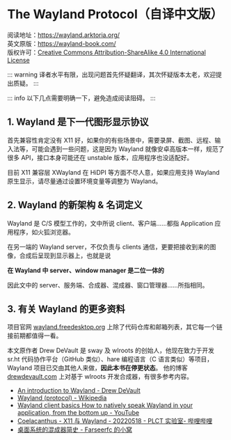 # The Wayland Protocol（自译中文版）

阅读地址：https://wayland.arktoria.org/  
英文原版：https://wayland-book.com/  
版权许可：[Creative Commons Attribution-ShareAlike 4.0 International License][copyright]

::: warning
译者水平有限，出现问题首先怀疑翻译，其次怀疑版本太老，欢迎提出质疑。
:::

::: info
以下几点需要明确一下，避免造成阅读阻碍。
:::

## 1. Wayland 是下一代图形显示协议

首先兼容性肯定没有 X11 好，如果你的有些场景中，需要录屏、截图、远程、输入法等，可能会遇到一些问题，这是因为 Wayland 就像安卓高版本一样，规范了很多 API，接口本身可能还在 unstable 版本，应用程序也没适配好。

目前 X11 兼容层 XWayland 在 HiDPI 等方面不尽人意，如果应用支持 Wayland 原生显示，请尽量通过设置环境变量等调整为 Wayland。

## 2. Wayland 的新架构 & 名词定义

Wayland 是 C/S 模型工作的，文中所说 client、客户端……都指 Application 应用程序，如火狐浏览器。

在另一端的 Wayland server，不仅负责与 clients 通信，更要把接收到来的图像，合成后呈现到显示器上，也就是说

**在 Wayland 中 server、window manager 是二位一体的**

因此文中的 server、服务端、合成器、混成器、窗口管理器……所指相同。

## 3. 有关 Wayland 的更多资料

项目官网 [wayland.freedesktop.org][wayland] 上除了代码仓库和邮箱列表，其它每一个链接前期都值得一看。

本文原作者 Drew DeVault 是 sway 及 wlroots 的创始人，他现在致力于开发 sr.ht 代码协作平台（GitHub 类似）、hare 编程语言（C 语言类似）等项目，Wayland 项目已交由其他人来做，**因此本书在停更状态**。
他的博客 [drewdevault.com][drewdevault] 上对基于 wlroots 开发合成器，有很多参考内容。

- [An introduction to Wayland - Drew DeVault][1]
- [Wayland (protocol) - Wikipedia][2]
- [Wayland client basics How to natively speak Wayland in your application, from the bottom up - YouTube][3]
- [Coelacanthus - X11 与 Wayland - 20220518 - PLCT 实验室- 哔哩哔哩][4]
- [桌面系统的混成器简史 - Farseerfc 的小窝][5]

[copyright]: http://creativecommons.org/licenses/by-sa/4.0/
[wayland]: https://wayland.freedesktop.org/
[drewdevault]: https://drewdevault.com/
[1]: https://drewdevault.com/2017/06/10/Introduction-to-Wayland.html
[2]: https://en.wikipedia.org/wiki/Wayland_(protocol)
[3]: https://www.youtube.com/watch?v=KbryyNrMYl4
[4]: https://www.bilibili.com/video/BV1sS4y187Vr/
[5]: https://farseerfc.me/zhs/brief-history-of-compositors-in-desktop-os.html
